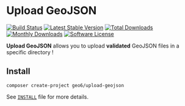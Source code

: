 # Upload GeoJSON

[![Build Status](https://travis-ci.org/geo6/upload-geojson.svg?branch=master)](https://travis-ci.org/geo6/upload-geojson)
[![Latest Stable Version](https://poser.pugx.org/geo6/upload-geojson/v/stable)](https://packagist.org/packages/geo6/upload-geojson)
[![Total Downloads](https://poser.pugx.org/geo6/upload-geojson/downloads)](https://packagist.org/packages/geo6/upload-geojson)
[![Monthly Downloads](https://poser.pugx.org/geo6/upload-geojson/d/monthly.png)](https://packagist.org/packages/geo6/upload-geojson)
[![Software License](https://img.shields.io/badge/license-GPL--3.0-brightgreen.svg)](LICENSE)

**Upload GeoJSON** allows you to upload **validated** GeoJSON files in a specific directory !

## Install

```shell
composer create-project geo6/upload-geojson
```

See [`INSTALL`](INSTALL.md) file for more details.
